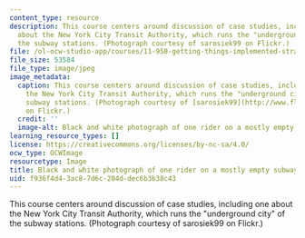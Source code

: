 ```yaml
---
content_type: resource
description: This course centers around discussion of case studies, including one
  about the New York City Transit Authority, which runs the "underground city" of
  the subway stations. (Photograph courtesy of sarosiek99 on Flickr.)
file: /ol-ocw-studio-app/courses/11-958-getting-things-implemented-strategy-people-performance-and-leadership-january-iap-2009/f936f4d43ac87d6c204ddec6b3b38c43_11-958iap09.jpg
file_size: 53584
file_type: image/jpeg
image_metadata:
  caption: This course centers around discussion of case studies, including one about
    the New York City Transit Authority, which runs the "underground city" of the
    subway stations. (Photograph courtesy of [sarosiek99](http://www.flickr.com/photos/sarophoto/285620262/)
    on Flickr.)
  credit: ''
  image-alt: Black and white photograph of one rider on a mostly empty subway.
learning_resource_types: []
license: https://creativecommons.org/licenses/by-nc-sa/4.0/
ocw_type: OCWImage
resourcetype: Image
title: Black and white photograph of one rider on a mostly empty subway
uid: f936f4d4-3ac8-7d6c-204d-dec6b3b38c43
---
```

This course centers around discussion of case studies, including one about the New York City Transit Authority, which runs the "underground city" of the subway stations. (Photograph courtesy of sarosiek99 on Flickr.)